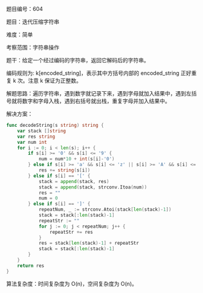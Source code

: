 题目编号：604

题目：迭代压缩字符串

难度：简单

考察范围：字符串操作

题干：给定一个经过编码的字符串，返回它解码后的字符串。

编码规则为: k[encoded_string]，表示其中方括号内部的 encoded_string 正好重复 k 次。注意 k 保证为正整数。

解题思路：遍历字符串，遇到数字就记录下来，遇到字母就加入结果中，遇到左括号就将数字和字母入栈，遇到右括号就出栈，重复字母并加入结果中。

解决方案：

```go
func decodeString(s string) string {
    var stack []string
    var res string
    var num int
    for i := 0; i < len(s); i++ {
        if s[i] >= '0' && s[i] <= '9' {
            num = num*10 + int(s[i]-'0')
        } else if s[i] >= 'a' && s[i] <= 'z' || s[i] >= 'A' && s[i] <= 'Z' {
            res += string(s[i])
        } else if s[i] == '[' {
            stack = append(stack, res)
            stack = append(stack, strconv.Itoa(num))
            res = ""
            num = 0
        } else if s[i] == ']' {
            repeatNum, _ := strconv.Atoi(stack[len(stack)-1])
            stack = stack[:len(stack)-1]
            repeatStr := ""
            for j := 0; j < repeatNum; j++ {
                repeatStr += res
            }
            res = stack[len(stack)-1] + repeatStr
            stack = stack[:len(stack)-1]
        }
    }
    return res
}
```

算法复杂度：时间复杂度为 O(n)，空间复杂度为 O(n)。